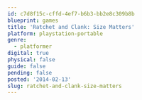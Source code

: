 ```yaml
---
id: c7d8f15c-cffd-4ef7-b6b3-bb2e8c309b8b
blueprint: games
title: 'Ratchet and Clank: Size Matters'
platform: playstation-portable
genre:
  - platformer
digital: true
physical: false
guide: false
pending: false
posted: '2014-02-13'
slug: ratchet-and-clank-size-matters
---
```

